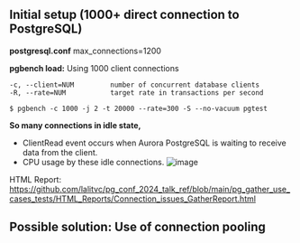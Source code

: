 ## Initial setup (1000+ direct connection to PostgreSQL)

**postgresql.conf**
max_connections=1200

**pgbench load:**  Using  1000 client connections  
```
-c, --client=NUM         number of concurrent database clients 
-R, --rate=NUM           target rate in transactions per second

$ pgbench -c 1000 -j 2 -t 20000 --rate=300 -S --no-vacuum pgtest
```

**So many connections in idle state,**
- ClientRead event occurs when Aurora PostgreSQL is waiting to receive data from the client.
- CPU usage by these idle connections.
![image](https://github.com/lalitvc/pg_conf_2024_talk_ref/assets/7221144/fe02cc90-11ae-4264-8e88-fb5dff8885f1)

HTML Report: https://github.com/lalitvc/pg_conf_2024_talk_ref/blob/main/pg_gather_use_cases_tests/HTML_Reports/Connection_issues_GatherReport.html

## Possible solution: Use of connection pooling
